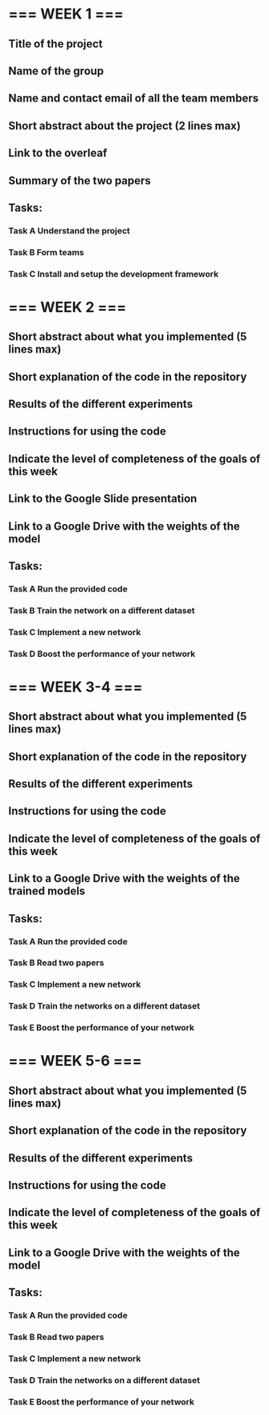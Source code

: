 # === WEEK 1 ===
## Title of the project 
## Name of the group 
## Name and contact email of all the team members 
## Short abstract about the project (2 lines max) 
## Link to the overleaf 
## Summary of the two papers 
## Tasks:
### Task A Understand the project
### Task B Form teams
### Task C Install and setup the development framework

# === WEEK 2 ===
## Short abstract about what you implemented (5 lines max) 
## Short explanation of the code in the repository 
## Results of the different experiments 
## Instructions for using the code 
## Indicate the level of completeness of the goals of this week 
## Link to the Google Slide presentation 
## Link to a Google Drive with the weights of the model
## Tasks:
### Task A Run the provided code
### Task B Train the network on a different dataset
### Task C Implement a new network
### Task D Boost the performance of your network

# === WEEK 3-4 ===
## Short abstract about what you implemented (5 lines max) 
## Short explanation of the code in the repository 
## Results of the different experiments 
## Instructions for using the code 
## Indicate the level of completeness of the goals of this week 
## Link to a Google Drive with the weights of the trained models
## Tasks:
### Task A Run the provided code
### Task B Read two papers
### Task C Implement a new network
### Task D Train the networks on a different dataset
### Task E Boost the performance of your network

# === WEEK 5-6 ===
## Short abstract about what you implemented (5 lines max) 
## Short explanation of the code in the repository 
## Results of the different experiments 
## Instructions for using the code 
## Indicate the level of completeness of the goals of this week 
## Link to a Google Drive with the weights of the model
## Tasks:
### Task A Run the provided code
### Task B Read two papers
### Task C Implement a new network
### Task D Train the networks on a different dataset
### Task E Boost the performance of your network
	
